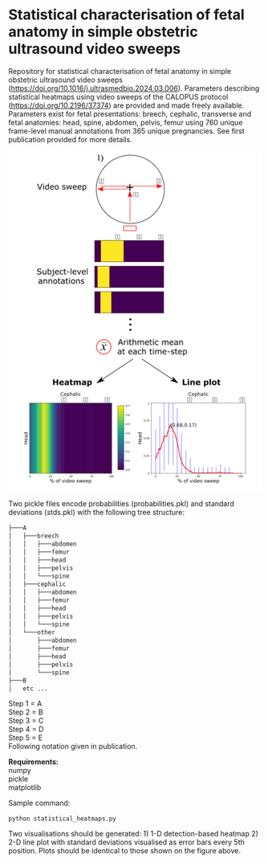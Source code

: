# Statistical characterisation of fetal anatomy in simple obstetric ultrasound video sweeps

Repository for statistical characterisation of fetal anatomy in simple obstetric ultrasound video sweeps (https://doi.org/10.1016/j.ultrasmedbio.2024.03.006). Parameters describing statistical heatmaps using video sweeps of the CALOPUS protocol (https://doi.org/10.2196/37374) are provided and made freely available. Parameters exist for fetal presentations: breech, cephalic, transverse and fetal anatomies: head, spine, abdomen, pelvis, femur using 760 unique frame-level manual annotations from 365 unique pregnancies. See first publication provided for more details.

![Summary figure](summary.png)

Two pickle files encode probabilities (probabilities.pkl) and standard deviations (stds.pkl) with the following tree structure:

```
├───A
│   ├───breech
│   │   ├───abdomen
│   │   ├───femur
│   │   ├───head
│   │   ├───pelvis
│   │   └───spine
│   ├───cephalic
│   │   ├───abdomen
│   │   ├───femur
│   │   ├───head
│   │   ├───pelvis
│   │   └───spine
│   └───other
│       ├───abdomen
│       ├───femur
│       ├───head
│       ├───pelvis
│       └───spine
├───B
│   etc ...
```

Step 1 = A \
Step 2 = B \
Step 3 = C \
Step 4 = D \
Step 5 = E \
Following notation given in publication.

**Requirements:** \
numpy \
pickle \
matplotlib

Sample command:
```
python statistical_heatmaps.py
```
Two visualisations should be generated: 1) 1-D detection-based heatmap 2) 2-D line plot with standard deviations visualised as error bars every 5th position. Plots should be identical to those shown on the figure above.
